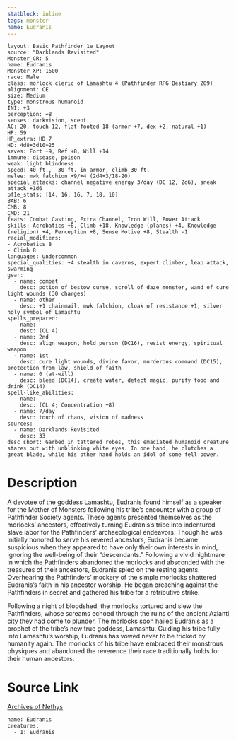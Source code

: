 ```yaml
---
statblock: inline
tags: monster
name: Eudranis
---
```

```statblock
layout: Basic Pathfinder 1e Layout
source: "Darklands Revisited"
Monster_CR: 5
name: Eudranis
Monster_XP: 1600
race: Male
class: morlock cleric of Lamashtu 4 (Pathfinder RPG Bestiary 209)
alignment: CE
size: Medium
type: monstrous humanoid
INI: +3
perception: +8
senses: darkvision, scent
AC: 20, touch 12, flat-footed 18 (armor +7, dex +2, natural +1)
HP: 59
HP_extra: HD 7
HD: 4d8+3d10+25
saves: Fort +9, Ref +8, Will +14
immune: disease, poison
weak: light blindness
speed: 40 ft.,  30 ft. in armor, climb 30 ft.
melee: mwk falchion +9/+4 (2d4+3/18-20)
special_attacks: channel negative energy 3/day (DC 12, 2d6), sneak attack +1d6
pf1e_stats: [14, 16, 16, 7, 18, 10]
BAB: 6
CMB: 8
CMD: 21
feats: Combat Casting, Extra Channel, Iron Will, Power Attack
skills: Acrobatics +8, Climb +18, Knowledge (planes) +4, Knowledge (religion) +4, Perception +8, Sense Motive +8, Stealth -1
racial_modifiers:
- Acrobatics 8
- Climb 8
languages: Undercommon
special_qualities: +4 stealth in caverns, expert climber, leap attack, swarming
gear:
  - name: combat
    desc: potion of bestow curse, scroll of daze monster, wand of cure light wounds (30 charges)
  - name: other
    desc: +1 chainmail, mwk falchion, cloak of resistance +1, silver holy symbol of Lamashtu
spells_prepared:
  - name:
    desc: (CL 4)
  - name: 2nd
    desc: align weapon, hold person (DC16), resist energy, spiritual weapon
  - name: 1st
    desc: cure light wounds, divine favor, murderous command (DC15), protection from law, shield of faith
  - name: 0 (at-will)
    desc: bleed (DC14), create water, detect magic, purify food and drink (DC14)
spell-like_abilities:
  - name:
    desc: (CL 4; Concentration +8)
  - name: 7/day
    desc: touch of chaos, vision of madness
sources:
  - name: Darklands Revisited
    desc: 33
desc_short: Garbed in tattered robes, this emaciated humanoid creature stares out with unblinking white eyes. In one hand, he clutches a great blade, while his other hand holds an idol of some fell power.
```
# Description
A devotee of the goddess Lamashtu, Eudranis found himself as a speaker for the Mother of Monsters following his tribe’s encounter with a group of Pathfinder Society agents. These agents presented themselves as the morlocks’ ancestors, effectively turning Eudranis’s tribe into indentured slave labor for the Pathfinders’ archaeological endeavors. Though he was initially honored to serve his revered ancestors, Eudranis became suspicious when they appeared to have only their own interests in mind, ignoring the well-being of their “descendants.” Following a vivid nightmare in which the Pathfinders abandoned the morlocks and absconded with the treasures of their ancestors, Eudranis spied on the resting agents. Overhearing the Pathfinders’ mockery of the simple morlocks shattered Eudranis’s faith in his ancestor worship. He began preaching against the Pathfinders in secret and gathered his tribe for a retributive strike.

Following a night of bloodshed, the morlocks tortured and slew the Pathfinders, whose screams echoed through the ruins of the ancient Azlanti city they had come to plunder. The morlocks soon hailed Eudranis as a prophet of the tribe’s new true goddess, Lamashtu. Guiding his tribe fully into Lamashtu’s worship, Eudranis has vowed never to be tricked by humanity again. The morlocks of his tribe have embraced their monstrous physiques and abandoned the reverence their race traditionally holds for their human ancestors.
# Source Link
[Archives of Nethys](https://aonprd.com/MonsterDisplay.aspx?ItemName=Eudranis)
```encounter-table
name: Eudranis
creatures:
  - 1: Eudranis
```
